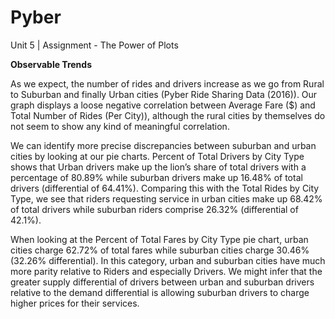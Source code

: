 # Pyber
Unit 5 | Assignment - The Power of Plots

**Observable Trends**

As we expect, the number of rides and drivers increase as we go from Rural to Suburban and finally Urban cities (Pyber Ride Sharing Data (2016)). Our graph displays a loose negative correlation between Average Fare ($) and Total Number of Rides (Per City)), although the rural cities by themselves do not seem to show any kind of meaningful correlation. 
	
We can identify more precise discrepancies between suburban and urban cities by looking at our pie charts. Percent of Total Drivers by City Type shows that Urban drivers make up the lion’s share of total drivers with a percentage of 80.89% while suburban drivers make up 16.48% of total drivers (differential of 64.41%). Comparing this with the Total Rides by City Type, we see that riders requesting service in urban cities make up 68.42% of total drivers while suburban riders comprise 26.32% (differential of 42.1%).
	
When looking at the Percent of Total Fares by City Type pie chart, urban cities charge 62.72% of total fares while suburban cities charge 30.46% (32.26% differential). In this category, urban and suburban cities have much more parity relative to Riders and especially Drivers. We might infer that the greater supply differential of drivers between urban and suburban drivers relative to the demand differential is allowing suburban drivers to charge higher prices for their services. 
